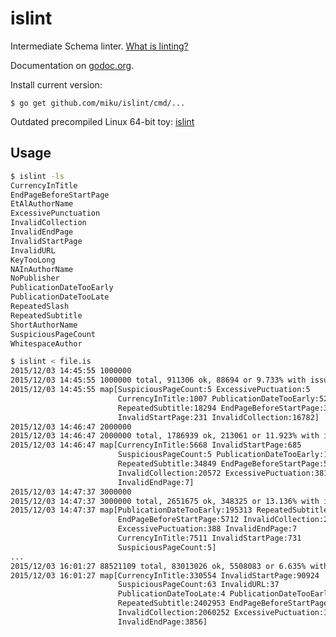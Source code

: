 islint
======

Intermediate Schema linter. [What is linting?](http://stackoverflow.com/questions/8503559/what-is-linting)

Documentation on [godoc.org](https://godoc.org/github.com/miku/islint).

Install current version:

    $ go get github.com/miku/islint/cmd/...

Outdated precompiled Linux 64-bit toy: [islint](https://github.com/miku/islint/releases/download/v0.1.4/islint)

Usage
-----

```sh
$ islint -ls
CurrencyInTitle
EndPageBeforeStartPage
EtAlAuthorName
ExcessivePunctuation
InvalidCollection
InvalidEndPage
InvalidStartPage
InvalidURL
KeyTooLong
NAInAuthorName
NoPublisher
PublicationDateTooEarly
PublicationDateTooLate
RepeatedSlash
RepeatedSubtitle
ShortAuthorName
SuspiciousPageCount
WhitespaceAuthor

$ islint < file.is
2015/12/03 14:45:55 1000000
2015/12/03 14:45:55 1000000 total, 911306 ok, 88694 or 9.733% with issues
2015/12/03 14:45:55 map[SuspiciousPageCount:5 ExcessivePuctuation:5
                        CurrencyInTitle:1007 PublicationDateTooEarly:52361
                        RepeatedSubtitle:18294 EndPageBeforeStartPage:390
                        InvalidStartPage:231 InvalidCollection:16782]
2015/12/03 14:46:47 2000000
2015/12/03 14:46:47 2000000 total, 1786939 ok, 213061 or 11.923% with issues
2015/12/03 14:46:47 map[CurrencyInTitle:5668 InvalidStartPage:685
                        SuspiciousPageCount:5 PublicationDateTooEarly:146781
                        RepeatedSubtitle:34849 EndPageBeforeStartPage:5146
                        InvalidCollection:20572 ExcessivePuctuation:381
                        InvalidEndPage:7]
2015/12/03 14:47:37 3000000
2015/12/03 14:47:37 3000000 total, 2651675 ok, 348325 or 13.136% with issues
2015/12/03 14:47:37 map[PublicationDateTooEarly:195313 RepeatedSubtitle:118735
                        EndPageBeforeStartPage:5712 InvalidCollection:21339
                        ExcessivePuctuation:388 InvalidEndPage:7
                        CurrencyInTitle:7511 InvalidStartPage:731
                        SuspiciousPageCount:5]
...
2015/12/03 16:01:27 88521109 total, 83013026 ok, 5508083 or 6.635% with issues
2015/12/03 16:01:27 map[CurrencyInTitle:330554 InvalidStartPage:90924
                        SuspiciousPageCount:63 InvalidURL:37
                        PublicationDateTooLate:4 PublicationDateTooEarly:582577
                        RepeatedSubtitle:2402953 EndPageBeforeStartPage:81716
                        InvalidCollection:2060252 ExcessivePuctuation:3169
                        InvalidEndPage:3856]
```
